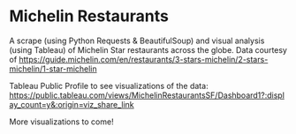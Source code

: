 # Michelin Restaurants

A scrape (using Python Requests & BeautifulSoup) and visual analysis (using Tableau) of Michelin Star restaurants across the globe. Data courtesy of https://guide.michelin.com/en/restaurants/3-stars-michelin/2-stars-michelin/1-star-michelin

Tableau Public Profile to see visualizations of the data:
https://public.tableau.com/views/MichelinRestaurantsSF/Dashboard1?:display_count=y&:origin=viz_share_link

More visualizations to come!
